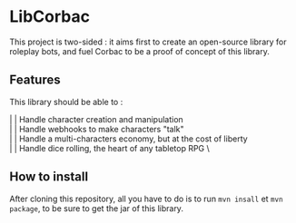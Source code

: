 # LibCorbac

This project is two-sided : it aims first to create an open-source library for roleplay bots, and fuel Corbac to be a proof of concept of this library.

## Features

This library should be able to :

| | Handle character creation and manipulation \
| | Handle webhooks to make characters "talk" \
| | Handle a multi-characters economy, but at the cost of liberty \
| | Handle dice rolling, the heart of any tabletop RPG \

## How to install

After cloning this repository, all you have to do is to run `mvn insall` et `mvn package`, to be sure to get the jar of this library.
